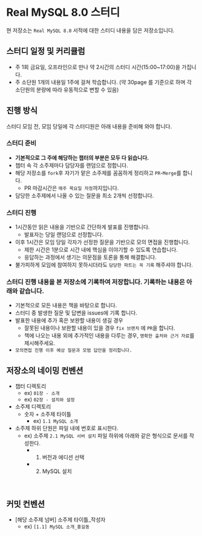 # Real MySQL 8.0 스터디

현 저장소는 `Real MySQL 8.0` 서적에 대한 스터디 내용을 담은 저장소입니다.

## 스터디 일정 및 커리큘럼

- 주 1회 금요일, 오프라인으로 만나 약 2시간의 스터디 시간(15:00~17:00)을 가집니다.
- 주 소단원 1개의 내용일 1주에 걸쳐 학습합니다. (약 30page 를 기준으로 하며 각 소단원의 분량에 따라 유동적으로 변할 수 있음)

## 진행 방식
스터디 모임 전, 모임 당일에 각 스터디원은 아래 내용을 준비해 와야 합니다.

### 스터디 준비
- **기본적으로 그 주에 해당하는 챕터의 부분은 모두 다 읽습니다.**
- 챕터 속 각 소주제마다 담당자를 랜덤으로 정합니다.
- 해당 저장소를 `fork`후 자기가 맡은 소주제를 꼼꼼하게 정리하고 `PR`-`Merge`를 합니다.
  - PR 마감시간은 `매주 목요일 자정`까지입니다.
- 담당한 소주제에서 나올 수 있는 질문을 최소 2개씩 선정합니다.
  
### 스터디 진행
- 1시간동안 읽은 내용을 기반으로 간단하게 발표를 진행합니다.
  - 발표자는 당일 랜덤으로 선정합니다.
- 이후 1시간은 모임 당일 각자가 선정한 질문을 기반으로 모의 면접을 진행합니다.
  - 제한 시간은 1분으로 시간 내에 핵심을 이야기할 수 있도록 연습합니다.
  - 응답하는 과정에서 생기는 의문점을 토론을 통해 해결합니다.
- 불가피하게 모임에 참여하지 못하시더라도 `담당한 파트는 꼭 기록` 해주셔야 합니다. 

### 스터디 진행 내용을 본 저장소에 기록하여 저장합니다. 기록하는 내용은 아래와 같습니다.
  - 기본적으로 모든 내용은 책을 바탕으로 합니다. 
  - 스터디 중 발생한 질문 및 답변을 issues에 기록 합니다.
  - 발표한 내용에 추가 혹은 보완할 내용이 생길 경우
    - 잘못된 내용이나 보완할 내용이 있을 경우 `fix 브랜치` 에 `PR`을 합니다.
    - 책에 나오는 내용 외에 추가적인 내용을 다루는 경우, `명확한 출처와 근거 자료`를 제시해주세요.
  - `모의면접 진행 이후 예상 질문과 모범 답안을 정리합니다.`
  
## 저장소의 네이밍 컨벤션

- 챕터 디렉토리 
  - ex) `01장 - 소개`
  - ex) `02장 - 설치와 설정`
- 소주제 디렉토리 
  - 숫자 + 소주제 타이틀 
    - ex) `1.1 MySQL 소개`
- 소주제 하위 단원은 파일 내에 번호로 표시한다.
  - ex) 소주제 `2.1 MySQL 서버 설치` 파일 하위에 아래와 같은 형식으로 문서를 작성한다.
      - 1. 버전과 에디션 선택
      - 2. MySQL 설치
   
<br> 

## 커밋 컨벤션
- [해당 소주제 넘버] 소주제 타이틀_작성자
  - ex) `[1.1] MySQL 소개_홍길동`
